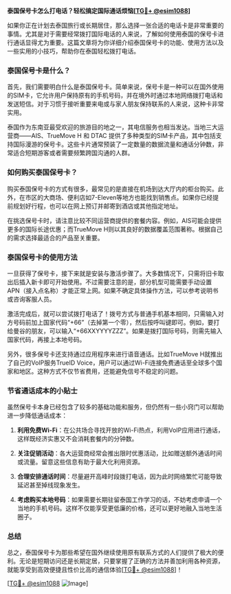 **泰国保号卡怎么打电话？轻松搞定国际通话烦恼[[TG💪+ @esim1088](https://t.me/s/esim1088)]**

如果你正在计划去泰国旅行或长期居住，那么选择一张合适的电话卡是非常重要的事情。尤其是对于需要经常拨打国际电话的人来说，了解如何使用泰国的保号卡进行通话显得尤为重要。这篇文章将为你详细介绍泰国保号卡的功能、使用方法以及一些实用的小技巧，帮助你在泰国轻松拨打电话。

### 泰国保号卡是什么？

首先，我们需要明白什么是泰国保号卡。简单来说，保号卡是一种可以在国外使用的SIM卡，它允许用户保持原有的手机号码，并在境外时通过本地网络拨打电话和发送短信。对于习惯于接听重要来电或与家人朋友保持联系的人来说，这种卡非常实用。

泰国作为东南亚最受欢迎的旅游目的地之一，其电信服务也相当发达。当地三大运营商——AIS、TrueMove H 和 DTAC 提供了多种类型的SIM卡产品，其中包括支持国际漫游的保号卡。这些卡片通常预装了一定数量的数据流量和通话分钟数，非常适合短期游客或者需要频繁跨国沟通的人群。

### 如何购买泰国保号卡？

购买泰国保号卡的方式有很多，最常见的是直接在机场到达大厅内的柜台购买。此外，在市区的大商场、便利店如7-Eleven等地方也能找到销售点。如果你已经提前规划好行程，也可以在网上预订并邮寄到酒店或其他指定地址。

在挑选保号卡时，请注意比较不同运营商提供的套餐内容。例如，AIS可能会提供更多的国际长途优惠；而TrueMove H则以其良好的数据覆盖范围著称。根据自己的需求选择最适合的产品至关重要。

### 泰国保号卡的使用方法

一旦获得了保号卡，接下来就是安装与激活步骤了。大多数情况下，只需将旧卡取出后插入新卡即可开始使用。不过需要注意的是，部分机型可能需要手动设置APN（接入点名称）才能正常上网。如果不确定具体操作方法，可以参考说明书或咨询客服人员。

激活完成后，就可以尝试拨打电话了！拨号方式与普通手机基本相同，只需输入对方号码前加上国家代码“+66”（去掉第一个零），然后按呼叫键即可。例如，要打给曼谷的朋友，可以输入“+66XXYYYYZZZ”。如果是拨打国际号码，则需先输入国家代码，再接上本地号码。

另外，很多保号卡还支持通过应用程序来进行语音通话。比如TrueMove H就推出了自己的VoIP服务TrueID Voice，用户可以通过Wi-Fi连接免费通话至全球多个国家和地区。这种方式不仅节省费用，还能避免信号不稳定的问题。

### 节省通话成本的小贴士

虽然保号卡本身已经包含了较多的基础功能和服务，但仍然有一些小窍门可以帮助进一步降低通话成本：

1. **利用免费Wi-Fi**：在公共场合寻找开放的Wi-Fi热点，利用VoIP应用进行通话，这样既经济实惠又不会消耗套餐内的分钟数。
   
2. **关注促销活动**：各大运营商经常会推出限时优惠活动，比如赠送额外通话时间或流量。留意这些信息有助于最大化利用资源。

3. **合理安排通话时间**：尽量避开高峰时段拨打电话，因为此时网络繁忙可能导致延迟甚至掉线现象发生。

4. **考虑购买本地号码**：如果需要长期驻留泰国工作学习的话，不妨考虑申请一个当地的手机号码。这样不仅能享受更低廉的价格，还可以更好地融入当地生活圈子。

### 总结

总之，泰国保号卡为那些希望在国外继续使用原有联系方式的人们提供了极大的便利。无论是短期访问还是长期定居，只要掌握了正确的方法并善加利用各种资源，就能享受到高效便捷且性价比高的通信体验[[TG💪+ @esim1088](https://t.me/s/esim1088)]！

[[TG💪+ @esim1088](https://t.me/s/esim1088) ![Image](https://i.postimg.cc/4NQfJmqS/Snipaste-2025-05-13-00-14-12.png)]
